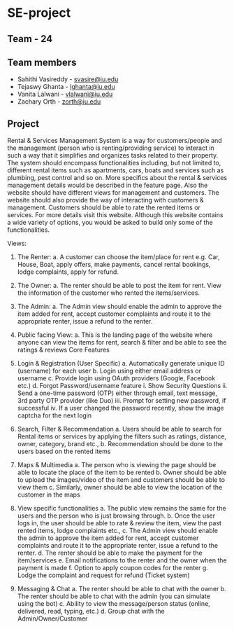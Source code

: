 # SE-project

## Team - 24

## Team members
- Sahithi Vasireddy - svasire@iu.edu
- Tejaswy Ghanta - lghanta@iu.edu
- Vanita Lalwani - vlalwani@iu.edu
- Zachary Orth - zorth@iu.edu

## Project

Rental & Services Management System is a way for customers/people and the 
management (person who is renting/providing service) to interact in such a way that it 
simplifies and organizes tasks related to their property. The system should encompass 
functionalities including, but not limited to, different rental items such as apartments, 
cars, boats and services such as plumbing, pest control and so on. More specifics about 
the rental & services management details would be described in the feature page. Also 
the website should have different views for management and customers. The website 
should also provide the way of interacting with customers & management. Customers 
should be able to rate the rented items or services. 
For more details visit this website. Although this website contains a wide variety of 
options, you would be asked to build only some of the functionalities. 

Views: 
1. The Renter: 
a. A customer can choose the item/place for rent e.g. Car, House, 
Boat, apply offers, make payments, cancel rental bookings, lodge 
complaints, apply for refund. 
2. The Owner: 
a. The renter should be able to post the item for rent. View the 
information of the customer who rented the items/services. 
3. The Admin: 
a. The Admin view should enable the admin to approve the item 
added for rent, accept customer complaints and route it to the 
appropriate renter, issue a refund to the renter. 
4. Public facing View: 
a. This is the landing page of the website where anyone can view the 
items for rent, search & filter and be able to see the ratings & 
reviews 
Core Features 
1. Login & Registration (User Specific) 
a. Automatically generate unique ID (username) for each user 
b. Login using either email address or username 
c. Provide login using OAuth providers (Google, Facebook etc.) 
d. Forgot Password/username feature 
i.  Show Security Questions 
ii. Send a one-time password (OTP) either through email, text 
message, 3rd party OTP provider (like Duo) 
iii. Prompt for setting new password, if successful 
iv. If a user changed the password recently, show the image captcha 
for the next login 

2. Search, Filter & Recommendation 
a. Users should be able to search for Rental items or services by applying 
the filters such as ratings, distance, owner, category, brand etc., 
b. Recommendation should be done to the users based on the rented items 

3. Maps & Multimedia 
a. The person who is viewing the page should be able to locate the place of 
the item to be rented 
b. Owner should be able to upload the images/video of the item and 
customers should be able to view them 
c. Similarly, owner should be able to view the location of the customer in the 
maps 

4. View specific functionalities 
a. The public view remains the same for the users and the person who is just 
browsing through. 
b. Once the user logs in, the user should be able to rate & review the item, 
view the past rented items, lodge complaints etc., 
c. The Admin view should enable the admin to approve the item added for 
rent, accept customer complaints and route it to the appropriate renter, 
issue a refund to the renter. 
d. The renter should be able to make the payment for the item/services 
e. Email notifications to the renter and the owner when the payment is made 
f. Option to apply coupon codes for the renter 
g. Lodge the complaint and request for refund (Ticket system) 
5. Messaging & Chat 
a. The renter should be able to chat with the owner 
b. The renter should be able to chat with the admin (you can simulate using 
the bot) 
c. Ability to view the message/person status (online, delivered, read, typing, 
etc.) 
d. Group chat with the Admin/Owner/Customer 